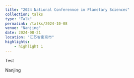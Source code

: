 ```yaml
---
title: "2024 National Conferennce in Planetary Sciences"
collection: talks
type: "Talk"
permalink: /talks/2024-10-08
venue: "Nanjing"
date: 2024-08-21
location: "江苏省南京市"
highlights:
    - highlight 1
---
```


Test

Nanjing
